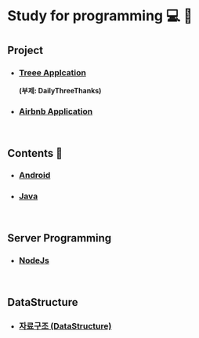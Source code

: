 # Study for programming :computer: :memo:

## Project

- ### [Treee Applcation](https://github.com/mdy0501/Study/tree/master/Android/Mini%20Project/Treee)
  **(부제: DailyThreeThanks)**
- ### [Airbnb Application](https://github.com/mdy0501/Airbnb)

<br>

## Contents :open_file_folder:


- ### [Android](https://github.com/mdy0501/Study/tree/master/Android)

- ### [Java](https://github.com/mdy0501/Study/tree/master/Java)



<br>

## Server Programming
- ### [NodeJs](https://github.com/mdy0501/Study/tree/master/NodeJs)

<br>


## DataStructure
- ### [자료구조 (DataStructure)](https://github.com/mdy0501/Study/tree/master/DataStructure)

